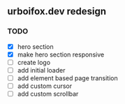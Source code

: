 ## urboifox.dev redesign


### TODO

- [x] hero section
- [x] make hero section responsive
- [ ] create logo
- [ ] add initial loader
- [ ] add element based page transition
- [ ] add custom cursor
- [ ] add custom scrollbar
